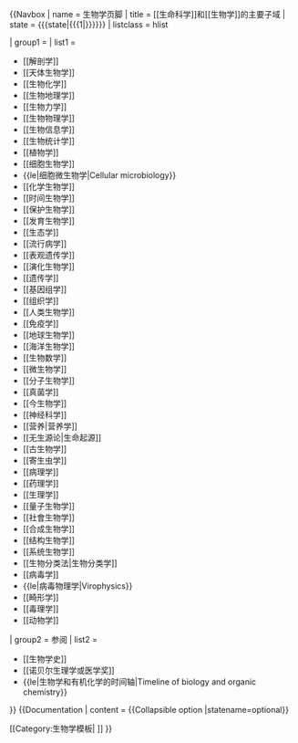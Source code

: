 {{Navbox
| name = 生物学页脚
| title = [[生命科学]]和[[生物学]]的主要子域
| state = {{{state|{{{1|}}}}}}
| listclass = hlist

| group1 = 
| list1  =
* [[解剖学]]
* [[天体生物学]]
* [[生物化学]]
* [[生物地理学]] 
* [[生物力学]]
* [[生物物理学]]
* [[生物信息学]]
* [[生物统计学]]
* [[植物学]]
* [[细胞生物学]]
* {{le|细胞微生物学|Cellular microbiology}}
* [[化学生物学]]
* [[时间生物学]]
* [[保护生物学]]
* [[发育生物学]]
* [[生态学]]
* [[流行病学]]
* [[表观遗传学]]
* [[演化生物学]]
* [[遗传学]]
* [[基因组学]]
* [[组织学]]
* [[人类生物学]]
* [[免疫学]]
* [[地球生物学]]
* [[海洋生物学]]
* [[生物数学]]
* [[微生物学]]
* [[分子生物学]]
* [[真菌学]]
* [[今生物学]]
* [[神经科学]]
* [[营养|营养学]]
* [[无生源论|生命起源]]
* [[古生物学]]
* [[寄生虫学]]
* [[病理学]]
* [[药理学]]
* [[生理学]]
* [[量子生物学]]
* [[社會生物学]]
* [[合成生物学]]
* [[结构生物学]]
* [[系统生物学]]
* [[生物分类法|生物分类学]]
* [[病毒学]]
* {{le|病毒物理学|Virophysics}}
* [[畸形学]]
* [[毒理学]]
* [[动物学]]

| group2 = 参阅
| list2  =
* [[生物学史]]
* [[诺贝尔生理学或医学奖]]
* {{le|生物学和有机化学的时间轴|Timeline of biology and organic chemistry}}

}}<noinclude>
{{Documentation
 | content =
{{Collapsible option |statename=optional}}

[[Category:生物学模板| ]]
}}<!--(end Documentation)-->
</noinclude>